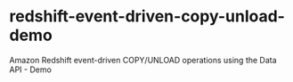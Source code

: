 # redshift-event-driven-copy-unload-demo
Amazon Redshift event-driven COPY/UNLOAD operations using the Data API - Demo
